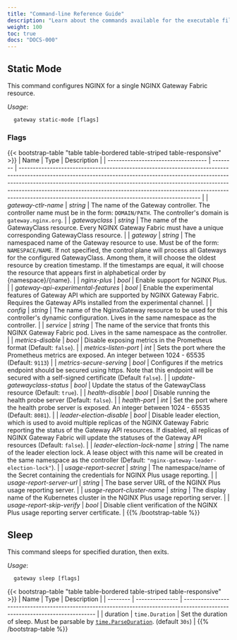 ```yaml
---
title: "Command-line Reference Guide"
description: "Learn about the commands available for the executable file of the NGINX Gateway Fabric container."
weight: 100
toc: true
docs: "DOCS-000"
---
```


## Static Mode

This command configures NGINX for a single NGINX Gateway Fabric resource.

_Usage_:

```shell
  gateway static-mode [flags]
```

### Flags

{{< bootstrap-table "table table-bordered table-striped table-responsive" >}}
| Name                                | Type     | Description                                                                                                                                                                                                                                                                                                                                                                              |
| ----------------------------------- | -------- | ---------------------------------------------------------------------------------------------------------------------------------------------------------------------------------------------------------------------------------------------------------------------------------------------------------------------------------------------------------------------------------------- |
| _gateway-ctlr-name_                 | _string_ | The name of the Gateway controller. The controller name must be in the form: `DOMAIN/PATH`. The controller's domain is `gateway.nginx.org`.                                                                                                                                                                                                                                              |
| _gatewayclass_                      | _string_ | The name of the GatewayClass resource. Every NGINX Gateway Fabric must have a unique corresponding GatewayClass resource.                                                                                                                                                                                                                                                                |
| _gateway_                           | _string_ | The namespaced name of the Gateway resource to use. Must be of the form: `NAMESPACE/NAME`. If not specified, the control plane will process all Gateways for the configured GatewayClass. Among them, it will choose the oldest resource by creation timestamp. If the timestamps are equal, it will choose the resource that appears first in alphabetical order by {namespace}/{name}. |
| _nginx-plus_                        | _bool_   | Enable support for NGINX Plus.                                                                                                                                                                                                                                                                                                                                                           |
| _gateway-api-experimental-features_ | _bool_   | Enable the experimental features of Gateway API which are supported by NGINX Gateway Fabric. Requires the Gateway APIs installed from the experimental channel.                                                                                                                                                                                                                          |
| _config_                            | _string_ | The name of the NginxGateway resource to be used for this controller's dynamic configuration. Lives in the same namespace as the controller.                                                                                                                                                                                                                                             |
| _service_                           | _string_ | The name of the service that fronts this NGINX Gateway Fabric pod. Lives in the same namespace as the controller.                                                                                                                                                                                                                                                                        |
| _metrics-disable_                   | _bool_   | Disable exposing metrics in the Prometheus format (Default: `false`).                                                                                                                                                                                                                                                                                                                    |
| _metrics-listen-port_               | _int_    | Sets the port where the Prometheus metrics are exposed. An integer between 1024 - 65535 (Default: `9113`)                                                                                                                                                                                                                                                                                |
| _metrics-secure-serving_            | _bool_   | Configures if the metrics endpoint should be secured using https. Note that this endpoint will be secured with a self-signed certificate (Default `false`).                                                                                                                                                                                                                              |
| _update-gatewayclass-status_        | _bool_   | Update the status of the GatewayClass resource (Default: `true`).                                                                                                                                                                                                                                                                                                                        |
| _health-disable_                    | _bool_   | Disable running the health probe server (Default: `false`).                                                                                                                                                                                                                                                                                                                              |
| _health-port_                       | _int_    | Set the port where the health probe server is exposed. An integer between 1024 - 65535 (Default: `8081`).                                                                                                                                                                                                                                                                                |
| _leader-election-disable_           | _bool_   | Disable leader election, which is used to avoid multiple replicas of the NGINX Gateway Fabric reporting the status of the Gateway API resources. If disabled, all replicas of NGINX Gateway Fabric will update the statuses of the Gateway API resources (Default: `false`).                                                                                                             |
| _leader-election-lock-name_         | _string_ | The name of the leader election lock. A lease object with this name will be created in the same namespace as the controller (Default: `"nginx-gateway-leader-election-lock"`).                                                                                                                                                                                                           |
| _usage-report-secret_        | _string_ | The namespace/name of the Secret containing the credentials for NGINX Plus usage reporting. |
| _usage-report-server-url_    | _string_ | The base server URL of the NGINX Plus usage reporting server. |
| _usage-report-cluster-name_  | _string_ | The display name of the Kubernetes cluster in the NGINX Plus usage reporting server. |
| _usage-report-skip-verify_   | _bool_   | Disable client verification of the NGINX Plus usage reporting server certificate. |
{{% /bootstrap-table %}}

## Sleep

This command sleeps for specified duration, then exits.

_Usage_:

```shell
  gateway sleep [flags]
```

{{< bootstrap-table "table table-bordered table-striped table-responsive" >}}
| Name     | Type            | Description                                                                                                                   |
| -------- | --------------- | ----------------------------------------------------------------------------------------------------------------------------- |
| duration | `time.Duration` | Set the duration of sleep. Must be parsable by [`time.ParseDuration`](https://pkg.go.dev/time#ParseDuration). (default `30s`) |
{{% /bootstrap-table %}}
